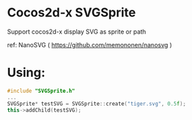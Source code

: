 # Cocos2d-x SVGSprite

Support cocos2d-x display SVG as sprite or path

ref: NanoSVG ( https://github.com/memononen/nanosvg )

# Using: 
```c++
#include "SVGSprite.h"
...
SVGSprite* testSVG = SVGSprite::create("tiger.svg", 0.5f);
this->addChild(testSVG);
```
